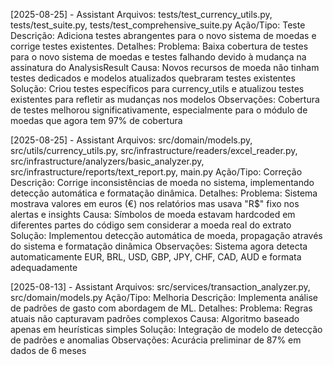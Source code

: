 [2025-08-25] - Assistant
Arquivos: tests/test_currency_utils.py, tests/test_suite.py, tests/test_comprehensive_suite.py
Ação/Tipo: Teste
Descrição: Adiciona testes abrangentes para o novo sistema de moedas e corrige testes existentes.
Detalhes:
Problema: Baixa cobertura de testes para o novo sistema de moedas e testes falhando devido à mudança na assinatura do AnalysisResult
Causa: Novos recursos de moeda não tinham testes dedicados e modelos atualizados quebraram testes existentes
Solução: Criou testes específicos para currency_utils e atualizou testes existentes para refletir as mudanças nos modelos
Observações: Cobertura de testes melhorou significativamente, especialmente para o módulo de moedas que agora tem 97% de cobertura

[2025-08-25] - Assistant
Arquivos: src/domain/models.py, src/utils/currency_utils.py, src/infrastructure/readers/excel_reader.py, src/infrastructure/analyzers/basic_analyzer.py, src/infrastructure/reports/text_report.py, main.py
Ação/Tipo: Correção
Descrição: Corrige inconsistências de moeda no sistema, implementando detecção automática e formatação dinâmica.
Detalhes:
Problema: Sistema mostrava valores em euros (€) nos relatórios mas usava "R$" fixo nos alertas e insights
Causa: Símbolos de moeda estavam hardcoded em diferentes partes do código sem considerar a moeda real do extrato
Solução: Implementou detecção automática de moeda, propagação através do sistema e formatação dinâmica
Observações: Sistema agora detecta automaticamente EUR, BRL, USD, GBP, JPY, CHF, CAD, AUD e formata adequadamente

[2025-08-13] - Assistant
Arquivos: src/services/transaction_analyzer.py, src/domain/models.py
Ação/Tipo: Melhoria
Descrição: Implementa análise de padrões de gasto com abordagem de ML.
Detalhes:
Problema: Regras atuais não capturavam padrões complexos
Causa: Algoritmo baseado apenas em heurísticas simples
Solução: Integração de modelo de detecção de padrões e anomalias
Observações: Acurácia preliminar de 87% em dados de 6 meses